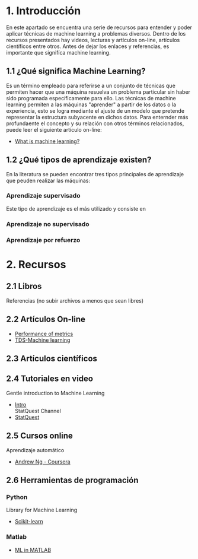 # 1. Introducción

En este apartado se encuentra una serie de recursos para entender y poder aplicar técnicas de machine learning a problemas diversos. Dentro de los recursos presentados hay videos, lecturas y artículos on-line, artículos científicos entre otros. Antes de dejar los enlaces y referencias, es importante que signifíca machine learning.

## 1.1 ¿Qué significa Machine Learning?

Es un término empleado para referirse a un conjunto de técnicas que permiten hacer que una máquina resuelva un problema particular sin haber sido programada específicamente para ello. Las técnicas de machine learning permiten a las máquinas "aprender" a partir de los datos o la experiencia, esto se logra mediante el ajuste de un modelo que pretende representar la estructura subyacente en dichos datos. Para enternder más profundaente el concepto y su relación con otros términos relacionados, puede leer el siguiente artículo on-line:
-	[What is machine learning?](https://www.technologyreview.com/2018/11/17/103781/what-is-machine-learning-we-drew-you-another-flowchart/)

## 1.2 ¿Qué tipos de aprendizaje existen?

En la literatura se pueden encontrar tres tipos principales de aprendizaje que peuden realizar las máquinas:

### Aprendizaje supervisado

Este tipo de aprendizaje es el más utilizado y consiste en 

### Aprendizaje no supervisado

### Aprendizaje por refuerzo

# 2. Recursos

## 2.1 Libros

Referencias (no subir archivos a menos que sean libres)

## 2.2 Artículos On-line

-	[Performance of metrics](https://medium.com/thalus-ai/performance-metrics-for-classification-problems-in-machine-learning-part-i-b085d432082b)
-	[TDS-Machine learning](https://towardsdatascience.com/machine-learning/home)

## 2.3 Artículos científicos

## 2.4 Tutoriales en video
Gentle introduction to Machine Learning
-	[Intro](https://www.youtube.com/watch?v=Gv9_4yMHFhI)	
StatQuest Channel
-	[StatQuest](https://www.youtube.com/user/joshstarmer)

## 2.5 Cursos online
Aprendizaje automático
- [Andrew Ng - Coursera](https://www.coursera.org/learn/machine-learning)

## 2.6 Herramientas de programación

### Python
Library for Machine Learning
-	[Scikit-learn](https://scikit-learn.org/stable/)

### Matlab
- [ML in MATLAB](https://www.mathworks.com/solutions/machine-learning.html)
